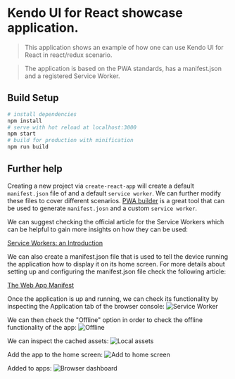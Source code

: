 # Kendo UI for React showcase application.

> This application shows an example of how one can use Kendo UI for React in react/redux scenario.

> The application is based on the PWA standards, has a manifest.json and a registered Service Worker.

## Build Setup


```bash
# install dependencies
npm install
# serve with hot reload at localhost:3000
npm start
# build for production with minification
npm run build
```

## Further help

Creating a new project via ```create-react-app``` will create a default `manifest.json` file of and a default `service worker`. We can further modify these files to cover different scenarios. [PWA builder](https://www.pwabuilder.com/) is a great tool that can be used to generate `manifest.josn` and a custom `service worker`.

We can suggest checking the official article for the Service Workers which can be helpful to gain more insights on how they can be used:

[Service Workers: an Introduction](https://developers.google.com/web/fundamentals/primers/service-workers/)

We can also create a manifest.json file that is used to tell the device running the application how to display it on its home screen. For more details about setting up and configuring the manifest.json file check the following article:

[The Web App Manifest](https://developers.google.com/web/fundamentals/web-app-manifest/?utm_source=devtools)

Once the application is up and running, we can check its functionality by inspecting the Application tab of the browser console:
![Service Worker](https://github.com/telerik/kendo-react-material-dashboard/blob/master/src/assets/help_images/sw.png)

We can then check the "Offline" option in order to check the offline functionality of the app:
![Offline](https://github.com/telerik/kendo-react-material-dashboard/blob/master/src/assets/help_images/offline.png)

We can inspect the cached assets:
![Local assets](https://github.com/telerik/kendo-react-material-dashboard/blob/master/src/assets/help_images/cached.png)

Add the app to the home screen:
![Add to home screen](https://github.com/telerik/kendo-react-material-dashboard/blob/master/src/assets/help_images/add_to_home.png)

Added to apps:
![Browser dashboard](https://github.com/telerik/kendo-react-material-dashboard/blob/master/src/assets/help_images/dashboard.png)
